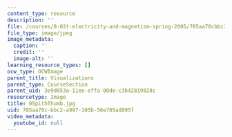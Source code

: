 ```yaml
---
content_type: resource
description: ''
file: /courses/8-02t-electricity-and-magnetism-spring-2005/785aa70cbbc2a997105b56e705ad895f_05pithThumb.jpg
file_type: image/jpeg
image_metadata:
  caption: ''
  credit: ''
  image-alt: ''
learning_resource_types: []
ocw_type: OCWImage
parent_title: Visualizations
parent_type: CourseSection
parent_uid: 3e9d053a-11ee-effa-00de-c3b42819928c
resourcetype: Image
title: 05pithThumb.jpg
uid: 785aa70c-bbc2-a997-105b-56e705ad895f
video_metadata:
  youtube_id: null
---
```

